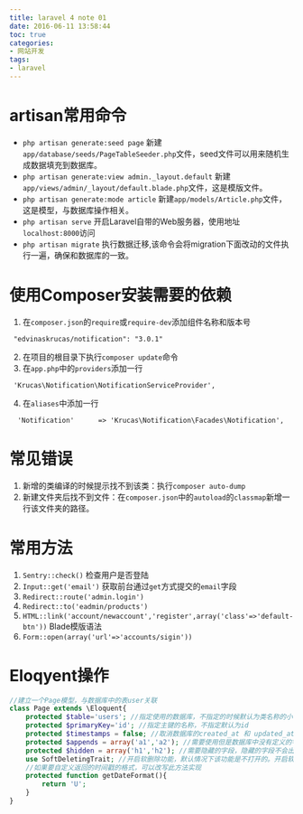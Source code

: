 ```yaml
---
title: laravel 4 note 01
date: 2016-06-11 13:58:44
toc: true
categories:
- 网站开发
tags:
- laravel
---
```

# artisan常用命令
- `php artisan generate:seed page` 新建`app/database/seeds/PageTableSeeder.php`文件，seed文件可以用来随机生成数据填充到数据库。
- `php artisan generate:view admin._layout.default` 新建`app/views/admin/_layout/default.blade.php`文件，这是模版文件。
- `php artisan generate:mode article` 新建`app/models/Article.php`文件，这是模型，与数据库操作相关。
- `php artisan serve` 开启Laravel自带的Web服务器，使用地址`localhost:8000`访问
- `php artisan migrate`   执行数据迁移,该命令会将migration下面改动的文件执行一遍，确保和数据库的一致。


<!-- more -->


# 使用Composer安装需要的依赖
1. 在`composer.json`的`require`或`require-dev`添加组件名称和版本号
```
 "edvinaskrucas/notification": "3.0.1"
```
2. 在项目的根目录下执行`composer update`命令
3. 在`app.php`中的`providers`添加一行
```
 'Krucas\Notification\NotificationServiceProvider',
```
4. 在`aliases`中添加一行
```
  'Notification'      => 'Krucas\Notification\Facades\Notification',
```

# 常见错误
1. 新增的类编译的时候提示找不到该类：执行`composer auto-dump`
2. 新建文件夹后找不到文件：在`composer.json`中的`autoload`的`classmap`新增一行该文件夹的路径。

# 常用方法
1. `Sentry::check()` 检查用户是否登陆
2. `Input::get('email')` 获取前台通过`get`方式提交的`email`字段
3. `Redirect::route('admin.login')`
4. `Redirect::to('eadmin/products')`
5. `HTML::link('account/newaccount','register',array('class'=>'default-btn'))` Blade模版语法
6. `Form::open(array('url'=>'accounts/sigin'))`

# Eloqyent操作

``` php
//建立一个Page模型，与数据库中的表user关联
class Page extends \Eloquent{
	protected $table='users'; //指定使用的数据库，不指定的时候默认为类名称的小写复数形式
	protected $primaryKey='id'; //指定主键的名称，不指定默认为id
	protected $timestamps = false; //取消数据库的created_at 和 updated_at两个字段，默认情况下每个数据库都有这两个字段，是框架自动生成和维护的。
	protected $appends = array('a1','a2'); //需要使用但是数据库中没有定义的字段
	protected $hidden = array('h1','h2'); //需要隐藏的字段，隐藏的字段不会出现在查询结果中。
	use SoftDeletingTrait; //开启软删除功能，默认情况下该功能是不打开的。开启软删除之后，删除数据库的命令不会真正执行，而是更新数据库的deleted_at字段。
	//如果要自定义返回的时间戳的格式，可以改写此方法实现
	protected function getDateFormat(){
		return 'U';
	}
}
```
